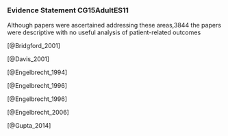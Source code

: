 ### Evidence Statement CG15AdultES11
Although papers were ascertained addressing these areas,3844 the papers were descriptive with no useful analysis of patient-related outcomes



[@Bridgford_2001]

[@Davis_2001]

[@Engelbrecht_1994]

[@Engelbrecht_1996]

[@Engelbrecht_1996]

[@Engelbrecht_2006]

[@Gupta_2014]
